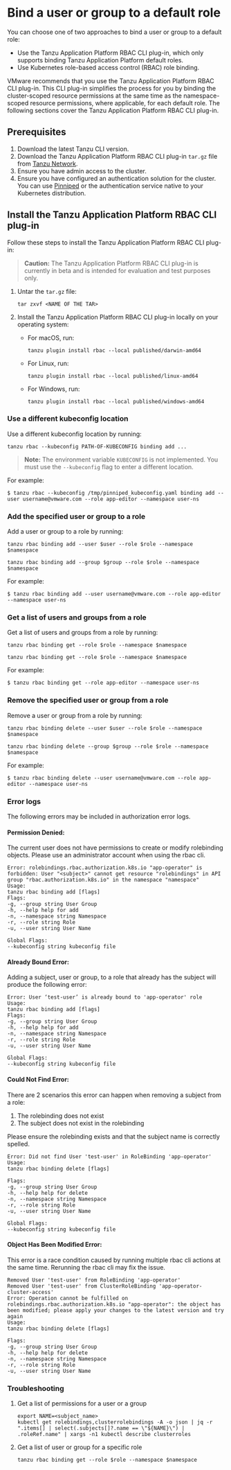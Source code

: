 # Bind a user or group to a default role

You can choose one of two approaches to bind a user or group to a default role:

* Use the Tanzu Application Platform RBAC CLI plug-in, which only supports binding Tanzu Application Platform default roles.
* Use Kubernetes role-based access control (RBAC) role binding.

VMware recommends that you use the Tanzu Application Platform RBAC CLI plug-in.
This CLI plug-in simplifies the process for you by binding the cluster-scoped resource permissions
at the same time as the namespace-scoped resource permissions, where applicable, for each default role.
The following sections cover the Tanzu Application Platform RBAC CLI plug-in.

## <a id="prereqs"></a> Prerequisites

1. Download the latest Tanzu CLI version.
1. Download the Tanzu Application Platform RBAC CLI plug-in `tar.gz` file from [Tanzu Network](https://network.tanzu.vmware.com/products/tap-auth).
1. Ensure you have admin access to the cluster.
1. Ensure you have configured an authentication solution for the cluster.
You can use [Pinniped](https://pinniped.dev/) or the authentication service native to your Kubernetes distribution.


## <a id="install"></a> Install the Tanzu Application Platform RBAC CLI plug-in

Follow these steps to install the Tanzu Application Platform RBAC CLI plug-in:

> **Caution:** The Tanzu Application Platform RBAC CLI plug-in is currently in beta and is
intended for evaluation and test purposes only.

1. Untar the `tar.gz` file:

    ```
    tar zxvf <NAME OF THE TAR>
    ```

1. Install the Tanzu Application Platform RBAC CLI plug-in locally on your operating system:

    - For macOS, run:

        ```
        tanzu plugin install rbac --local published/darwin-amd64
        ```

    - For Linux, run:

        ```
        tanzu plugin install rbac --local published/linux-amd64
        ```

    - For Windows, run:

        ```
        tanzu plugin install rbac --local published/windows-amd64
        ```


### <a id="use-kubeconfig"></a> Use a different kubeconfig location

Use a different kubeconfig location by running:

```
tanzu rbac --kubeconfig PATH-OF-KUBECONFIG binding add ...
```

> **Note:** The environment variable `KUBECONFIG` is not implemented.
> You must use the `--kubeconfig` flag to enter a different location.

For example:

```
$ tanzu rbac --kubeconfig /tmp/pinniped_kubeconfig.yaml binding add --user username@vmware.com --role app-editor --namespace user-ns
```


### <a id="add-user-group-to-role"></a> Add the specified user or group to a role

Add a user or group to a role by running:

```
tanzu rbac binding add --user $user --role $role --namespace $namespace

tanzu rbac binding add --group $group --role $role --namespace $namespace
```

For example:

```
$ tanzu rbac binding add --user username@vmware.com --role app-editor --namespace user-ns
```

### <a id="get-list-users"></a> Get a list of users and groups from a role

Get a list of users and groups from a role by running:

```
tanzu rbac binding get --role $role --namespace $namespace

tanzu rbac binding get --role $role --namespace $namespace
```

For example:

```
$ tanzu rbac binding get --role app-editor --namespace user-ns
```

### <a id="binding-delete"></a> Remove the specified user or group from a role

Remove a user or group from a role by running:

```
tanzu rbac binding delete --user $user --role $role --namespace $namespace

tanzu rbac binding delete --group $group --role $role --namespace $namespace
```

For example:

```
$ tanzu rbac binding delete --user username@vmware.com --role app-editor --namespace user-ns
```

### <a id="error-logs"></a> Error logs

The following errors may be included in authorization error logs.

#### Permission Denied:

The current user does not have permissions to create or modify rolebinding objects.
Please use an administrator account when using the rbac cli.
```
Error: rolebindings.rbac.authorization.k8s.io "app-operator" is forbidden: User "<subject>" cannot get resource "rolebindings" in API group "rbac.authorization.k8s.io" in the namespace "namespace"
Usage:
tanzu rbac binding add [flags]
Flags:
-g, --group string User Group
-h, --help help for add
-n, --namespace string Namespace
-r, --role string Role
-u, --user string User Name

Global Flags:
--kubeconfig string kubeconfig file
```

#### Already Bound Error:
Adding a subject, user or group, to a role that already has the subject will produce the following error:
```
Error: User ‘test-user’ is already bound to 'app-operator' role
Usage:
tanzu rbac binding add [flags]
Flags:
-g, --group string User Group
-h, --help help for add
-n, --namespace string Namespace
-r, --role string Role
-u, --user string User Name

Global Flags:
--kubeconfig string kubeconfig file
```

#### Could Not Find Error:
There are 2 scenarios this error can happen when removing a subject from a role:

1. The rolebinding does not exist
1. The subject does not exist in the rolebinding

Please ensure the rolebinding exists and that the subject name is correctly spelled.

```
Error: Did not find User 'test-user' in RoleBinding 'app-operator'
Usage:
tanzu rbac binding delete [flags]

Flags:
-g, --group string User Group
-h, --help help for delete
-n, --namespace string Namespace
-r, --role string Role
-u, --user string User Name

Global Flags:
--kubeconfig string kubeconfig file
```

#### Object Has Been Modified Error:

This error is a race condition caused by running multiple rbac cli actions at the same time.
Rerunning the rbac cli may fix the issue.

```
Removed User 'test-user' from RoleBinding 'app-operator'
Removed User 'test-user' from ClusterRoleBinding 'app-operator-cluster-access'
Error: Operation cannot be fulfilled on rolebindings.rbac.authorization.k8s.io "app-operator": the object has been modified; please apply your changes to the latest version and try again
Usage:
tanzu rbac binding delete [flags]

Flags:
-g, --group string User Group
-h, --help help for delete
-n, --namespace string Namespace
-r, --role string Role
-u, --user string User Name
```

### <a id="troubleshooting"></a> Troubleshooting

1. Get a list of permissions for a user or a group

	```
	export NAME=<subject_name>
	kubectl get rolebindings,clusterrolebindings -A -o json | jq -r ".items[] | select(.subjects[]?.name == \"${NAME}\") | .roleRef.name" | xargs -n1 kubectl describe clusterroles
	```
1. Get a list of user or group for a specific role

	```
	tanzu rbac binding get --role $role --namespace $namespace
	```
